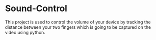 # Sound-Control

This project is used to control the volume of your device by tracking the distance between your two fingers which is going to be captured on the video using python.
